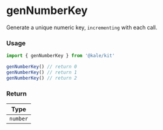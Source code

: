 # genNumberKey

Generate a unique numeric key, `incrementing` with each call.

### Usage

```ts
import { genNumberKey } from '@kale/kit'

genNumberKey() // return 0
genNumberKey() // return 1
genNumberKey() // return 2
```

### Return

|   Type   |
| :------: |
| `number` |
